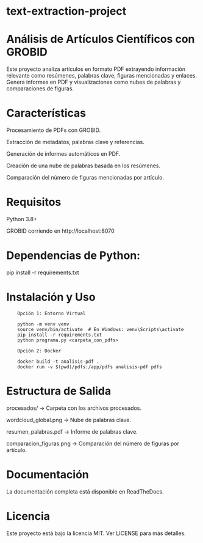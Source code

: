 # text-extraction-project

# Análisis de Artículos Científicos con GROBID

Este proyecto analiza artículos en formato PDF extrayendo información relevante como resúmenes, palabras clave, figuras mencionadas y enlaces. Genera informes en PDF y visualizaciones como nubes de palabras y comparaciones de figuras.

# Características

Procesamiento de PDFs con GROBID.

Extracción de metadatos, palabras clave y referencias.

Generación de informes automáticos en PDF.

Creación de una nube de palabras basada en los resúmenes.

Comparación del número de figuras mencionadas por artículo.

# Requisitos

Python 3.8+

GROBID corriendo en http://localhost:8070

# Dependencias de Python:

pip install -r requirements.txt

# Instalación y Uso

        Opción 1: Entorno Virtual

        python -m venv venv
        source venv/bin/activate  # En Windows: venv\Scripts\activate
        pip install -r requirements.txt
        python programa.py <carpeta_con_pdfs>

        Opción 2: Docker

        docker build -t analisis-pdf .
        docker run -v $(pwd)/pdfs:/app/pdfs analisis-pdf pdfs

# Estructura de Salida

procesados/ → Carpeta con los archivos procesados.

wordcloud_global.png → Nube de palabras clave.

resumen_palabras.pdf → Informe de palabras clave.

comparacion_figuras.png → Comparación del número de figuras por artículo.

# Documentación

La documentación completa está disponible en ReadTheDocs.

# Licencia

Este proyecto está bajo la licencia MIT. Ver LICENSE para más detalles.

